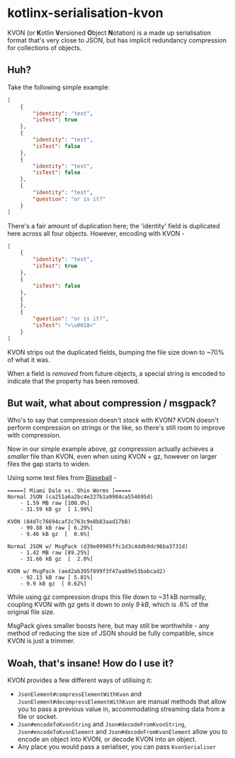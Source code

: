 # kotlinx-serialisation-kvon

KVON (or **K**otlin **V**ersioned **O**bject **N**otation) is a made up serialisation format that's very close to JSON, but has implicit redundancy compression for collections of objects.

## Huh?

Take the following simple example:

```json
[
    {
        "identity": "test",
        "isTest": true
    },
    {
        "identity": "test",
        "isTest": false
    },
    {
        "identity": "test",
        "isTest": false
    },
    {
        "identity": "test",
        "question": "or is it?"
    }
]
```

There's a fair amount of duplication here; the 'identity' field is duplicated here across all four objects. However, encoding with KVON -

```json
[
    {
        "identity": "test",
        "isTest": true
    },
    {
        "isTest": false
    },
    {
    },
    {
        "question": "or is it?",
        "isTest": ">\u0018<"
    }
]
```

KVON strips out the duplicated fields, bumping the file size down to ~70% of what it was.

When a field is *removed* from future objects, a special string is encoded to indicate that the property has been removed.

## But wait, what about compression / msgpack?

Who's to say that compression doesn't *stack* with KVON? KVON doesn't perform compression on strings or the like, so there's still room to improve with compression.

Now in our simple example above, gz compression actually achieves a *smaller* file than KVON, even when using KVON + gz, however on larger files the gap starts to widen.

Using some test files from [Blaseball](https://blaseball.com) -

```
=====[ Miami Dale vs. Ohio Worms ]=====
Normal JSON (ca251a6a2bc4e227b1a9984ca554695d)
    - 1.59 MB raw [100.0%]
    - 31.59 kB gz  [ 1.99%]

KVON (84d7c76694caf2c763c9e8b83aad17b8)
    - 99.88 kB raw [ 6.29%]
    - 9.46 kB gz  [  0.6%]

Normal JSON w/ MsgPack (d39e09905ffc1d3c4ddb9dc96ba3731d)
    - 1.42 MB raw [89.25%]
    - 31.66 kB gz  [  2.0%]

KVON w/ MsgPack (aed2ab395f899f3f47aa89e53babcad2)
    - 92.13 kB raw [ 5.81%]
    - 9.9 kB gz  [ 0.62%]
```

While using gz compression drops this file down to ~31 kB normally, coupling KVON with gz gets it down to only *9 kB*, which is .6% of the original file size.

MsgPack gives smaller boosts here, but may still be worthwhile - any method of reducing the size of JSON should be fully compatible, since KVON is just a trimmer.

## Woah, that's insane! How do I use it?

KVON provides a few different ways of utilising it:

- `JsonElement#compressElementWithKvon` and `JsonElement#decompressElementWithKvon` are manual methods that allow you to pass a previous value in, accommodating streaming data from a file or socket.
- `Json#encodeToKvonString` and `Json#decodeFromKvonString`, `Json#encodeToKvonElement` and `Json#decodeFromKvonElement` allow you to encode an object into KVON, or decode KVON into an object.
- Any place you would pass a serialiser, you can pass `KvonSerialiser`